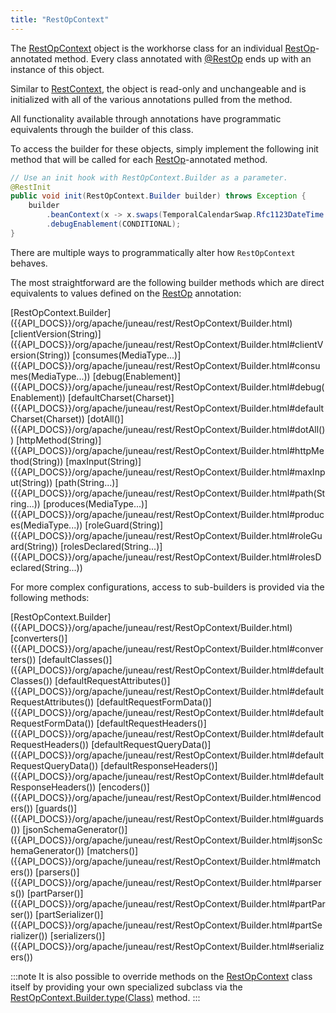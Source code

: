 ```yaml
---
title: "RestOpContext"
---
```


The [RestOpContext]({{API_DOCS}}/org/apache/juneau/rest/RestOpContext.html) object is the workhorse class for an
individual [RestOp]({{API_DOCS}}/org/apache/juneau/rest/annotation/RestOp.html)-annotated method.
Every class annotated with [@RestOp]({{API_DOCS}}/org/apache/juneau/rest/annotation/RestOp.html) ends up with an instance of this object.

Similar to [RestContext]({{API_DOCS}}/org/apache/juneau/rest/RestContext.html), the object is read-only and unchangeable
and is initialized with all of the various annotations pulled from the method.

All functionality available through annotations have programmatic equivalents through the builder of this class.

To access the builder for these objects, simply implement the following init method that will be called for each [RestOp]({{API_DOCS}}/org/apache/juneau/rest/annotation/RestOp.html)-annotated method.

```java
// Use an init hook with RestOpContext.Builder as a parameter.
@RestInit
public void init(RestOpContext.Builder builder) throws Exception {
    builder
        .beanContext(x -> x.swaps(TemporalCalendarSwap.Rfc1123DateTime.class))
        .debugEnablement(CONDITIONAL);
}
```

There are multiple ways to programmatically alter how `RestOpContext` behaves.

The most straightforward are the following builder methods which are direct equivalents to values defined on the [RestOp]({{API_DOCS}}/org/apache/juneau/rest/annotation/RestOp.html) annotation:

<tree>
<node-0><java-class>[RestOpContext.Builder]({{API_DOCS}}/org/apache/juneau/rest/RestOpContext/Builder.html)</java-class></node-0>
<node-1><java-method>[clientVersion(String)]({{API_DOCS}}/org/apache/juneau/rest/RestOpContext/Builder.html#clientVersion(String))</java-method></node-1>
<node-1><java-method>[consumes(MediaType...)]({{API_DOCS}}/org/apache/juneau/rest/RestOpContext/Builder.html#consumes(MediaType...))</java-method></node-1>
<node-1><java-method>[debug(Enablement)]({{API_DOCS}}/org/apache/juneau/rest/RestOpContext/Builder.html#debug(Enablement))</java-method></node-1>
<node-1><java-method>[defaultCharset(Charset)]({{API_DOCS}}/org/apache/juneau/rest/RestOpContext/Builder.html#defaultCharset(Charset))</java-method></node-1>
<node-1><java-method>[dotAll()]({{API_DOCS}}/org/apache/juneau/rest/RestOpContext/Builder.html#dotAll())</java-method></node-1>
<node-1><java-method>[httpMethod(String)]({{API_DOCS}}/org/apache/juneau/rest/RestOpContext/Builder.html#httpMethod(String))</java-method></node-1>
<node-1><java-method>[maxInput(String)]({{API_DOCS}}/org/apache/juneau/rest/RestOpContext/Builder.html#maxInput(String))</java-method></node-1>
<node-1><java-method>[path(String...)]({{API_DOCS}}/org/apache/juneau/rest/RestOpContext/Builder.html#path(String...))</java-method></node-1>
<node-1><java-method>[produces(MediaType...)]({{API_DOCS}}/org/apache/juneau/rest/RestOpContext/Builder.html#produces(MediaType...))</java-method></node-1>
<node-1><java-method>[roleGuard(String)]({{API_DOCS}}/org/apache/juneau/rest/RestOpContext/Builder.html#roleGuard(String))</java-method></node-1>
<node-1><java-method>[rolesDeclared(String...)]({{API_DOCS}}/org/apache/juneau/rest/RestOpContext/Builder.html#rolesDeclared(String...))</java-method></node-1>
</tree>

For more complex configurations, access to sub-builders is provided via the following methods:

<tree>
<node-0><java-class>[RestOpContext.Builder]({{API_DOCS}}/org/apache/juneau/rest/RestOpContext/Builder.html)</java-class></node-0>
<node-1><java-method>[converters()]({{API_DOCS}}/org/apache/juneau/rest/RestOpContext/Builder.html#converters())</java-method></node-1>
<node-1><java-method>[defaultClasses()]({{API_DOCS}}/org/apache/juneau/rest/RestOpContext/Builder.html#defaultClasses())</java-method></node-1>
<node-1><java-method>[defaultRequestAttributes()]({{API_DOCS}}/org/apache/juneau/rest/RestOpContext/Builder.html#defaultRequestAttributes())</java-method></node-1>
<node-1><java-method>[defaultRequestFormData()]({{API_DOCS}}/org/apache/juneau/rest/RestOpContext/Builder.html#defaultRequestFormData())</java-method></node-1>
<node-1><java-method>[defaultRequestHeaders()]({{API_DOCS}}/org/apache/juneau/rest/RestOpContext/Builder.html#defaultRequestHeaders())</java-method></node-1>
<node-1><java-method>[defaultRequestQueryData()]({{API_DOCS}}/org/apache/juneau/rest/RestOpContext/Builder.html#defaultRequestQueryData())</java-method></node-1>
<node-1><java-method>[defaultResponseHeaders()]({{API_DOCS}}/org/apache/juneau/rest/RestOpContext/Builder.html#defaultResponseHeaders())</java-method></node-1>
<node-1><java-method>[encoders()]({{API_DOCS}}/org/apache/juneau/rest/RestOpContext/Builder.html#encoders())</java-method></node-1>
<node-1><java-method>[guards()]({{API_DOCS}}/org/apache/juneau/rest/RestOpContext/Builder.html#guards())</java-method></node-1>
<node-1><java-method>[jsonSchemaGenerator()]({{API_DOCS}}/org/apache/juneau/rest/RestOpContext/Builder.html#jsonSchemaGenerator())</java-method></node-1>
<node-1><java-method>[matchers()]({{API_DOCS}}/org/apache/juneau/rest/RestOpContext/Builder.html#matchers())</java-method></node-1>
<node-1><java-method>[parsers()]({{API_DOCS}}/org/apache/juneau/rest/RestOpContext/Builder.html#parsers())</java-method></node-1>
<node-1><java-method>[partParser()]({{API_DOCS}}/org/apache/juneau/rest/RestOpContext/Builder.html#partParser())</java-method></node-1>
<node-1><java-method>[partSerializer()]({{API_DOCS}}/org/apache/juneau/rest/RestOpContext/Builder.html#partSerializer())</java-method></node-1>
<node-1><java-method>[serializers()]({{API_DOCS}}/org/apache/juneau/rest/RestOpContext/Builder.html#serializers())</java-method></node-1>
</tree>

:::note
It is also possible to override methods on the [RestOpContext]({{API_DOCS}}/org/apache/juneau/rest/RestOpContext.html)
class itself by providing your own specialized subclass via the
[RestOpContext.Builder.type(Class)]({{API_DOCS}}/org/apache/juneau/rest/RestOpContext/Builder.html#type(Class)) method.
:::